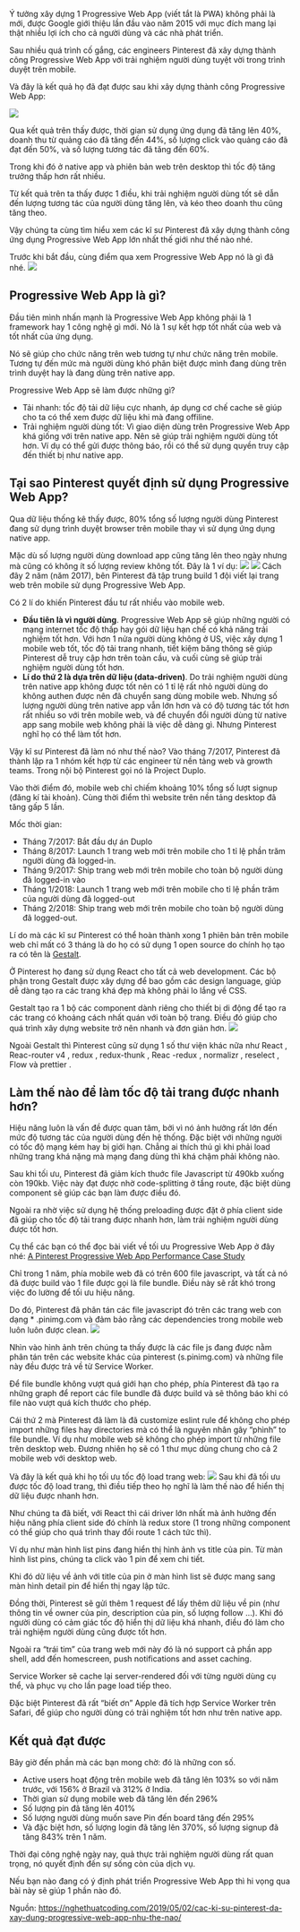 Ý tưởng xây dựng 1 Progressive Web App (viết tắt là PWA) không phải là mới, được Google giới thiệu lần đầu vào năm 2015 với mục đích mang lại thật nhiều lợi ích cho cả người dùng và các nhà phát triển.

Sau nhiều quá trình cố gắng, các engineers Pinterest đã xây dựng thành công Progressive Web App với trải nghiệm người dùng tuyệt vời trong trình duyệt trên mobile.

Và đây là kết quả họ đã đạt được sau khi xây dựng thành công Progressive Web App:

![](https://images.viblo.asia/0d2f2e1a-9aa3-45fe-b0a4-170d9a111a1e.png)

Qua kết quả trên thấy được, thời gian sử dụng ứng dụng đã tăng lên 40%, doanh thu từ quảng cáo đã tăng đến 44%, số lượng click vào quảng cáo đã đạt đến 50%, và số lượng tương tác đã tăng đến 60%.

Trong khi đó ở native app và phiên bản web trên desktop thì tốc độ tăng trưởng thấp hơn rất nhiều.

Từ kết quả trên ta thấy được 1 điều, khi trải nghiệm người dùng tốt sẽ dẫn đến lượng tương tác của người dùng tăng lên, và kéo theo doanh thu cũng tăng theo.

Vậy chúng ta cùng tìm hiểu xem các kĩ sư Pinterest đã xây dựng thành công ứng dụng Progressive Web App lớn nhất thế giới như thế nào nhé.

Trước khi bắt đầu, cùng điểm qua xem Progressive Web App nó là gì đã nhé.
![](https://images.viblo.asia/d7aeb80b-2cba-48f5-b020-eebb4ea22d47.png)

## Progressive Web App là gì?
Đầu tiên mình nhấn mạnh là Progressive Web App không phải là 1 framework hay 1 công nghệ gì mới. Nó là 1 sự kết hợp tốt nhất của web và tốt nhất của ứng dụng.

Nó sẽ giúp cho chức năng trên web tương tự như chức năng trên mobile. Tương tự đến mức mà người dùng khó phân biệt được mình đang dùng trên trình duyệt hay là đang dùng trên native app.

Progressive Web App sẽ làm được những gì?

* Tải nhanh: tốc độ tải dữ liệu cực nhanh, áp dụng cơ chế cache sẽ giúp cho ta có thể xem được dữ liệu khi mà đang offiline.
* Trải nghiệm người dùng tốt: Vì giao diện dùng trên Progressive Web App khá giống với trên native app. Nên sẽ giúp trải nghiệm người dùng tốt hơn. Ví dụ có thể gửi được thông báo, rồi có thể sử dụng quyền truy cập đến thiết bị như native app.

## Tại sao Pinterest quyết định sử dụng Progressive Web App?
Qua dữ liệu thống kê thấy được, 80% tổng số lượng người dùng Pinterest đang sử dụng trình duyệt browser trên mobile thay vì sử dụng ứng dụng native app.

Mặc dù số lượng người dùng download app cũng tăng lên theo ngày nhưng mà cũng có không ít số lượng review không tốt. Đây là 1 ví dụ:
![](https://images.viblo.asia/6ad2982c-d73b-4c37-81fd-7eaa1b41417f.png)
![](https://images.viblo.asia/58d03bfe-5066-4098-affb-e989e0fe56dc.png)
Cách đây 2 năm (năm 2017), bên Pinterest đã tập trung build 1 đội viết lại trang web trên mobile sử dụng Progressive Web App.

Có 2 lí do khiến Pinterest đầu tư rất nhiều vào mobile web.

* **Đầu tiên là vì người dùng**. Progressive Web App sẽ giúp những người có mạng internet tốc độ thấp hay gói dữ liệu hạn chế có khả năng trải nghiệm tốt hơn. Với hơn 1 nửa người dùng không ở US, việc xây dựng 1 mobile web tốt, tốc độ tải trang nhanh, tiết kiệm băng thông sẽ giúp Pinterest dễ truy cập hơn trên toàn cầu, và cuối cùng sẽ giúp trải nghiệm người dùng tốt hơn.
* **Lí do thứ 2 là dựa trên dữ liệu (data-driven)**. Do trải nghiệm người dùng trên native app không được tốt nên có 1 tỉ lệ rất nhỏ người dùng do không authen được nên đã chuyển sang dùng mobile web. Nhưng số lượng người dùng trên native app vẫn lớn hơn và có độ tương tác tốt hơn rất nhiều so với trên mobile web, và để chuyển đổi người dùng từ native app sang mobile web không phải là việc dễ dàng gì. Nhưng Pinterest nghĩ họ có thể làm tốt hơn.

Vậy kĩ sư Pinterest đã làm nó như thế nào?
Vào tháng 7/2017, Pinterest đã thành lập ra 1 nhóm kết hợp từ các engineer từ nền tảng web và growth teams. Trong nội bộ Pinterest gọi nó là Project Duplo.

Vào thời điểm đó, mobile web chỉ chiếm khoảng 10% tổng số lượt signup (đăng kí tài khoản). Cùng thời điểm thì website trên nền tảng desktop đã tăng gấp 5 lần.

Mốc thời gian:
* Tháng 7/2017: Bắt đầu dự án Duplo
* Tháng 8/2017: Launch 1 trang web mới trên mobile cho 1 tỉ lệ phần trăm người dùng đã logged-in.
* Tháng 9/2017: Ship trang web mới trên mobile cho toàn bộ người dùng đã logged-in vào
* Tháng 1/2018: Launch 1 trang web mới trên mobile cho tỉ lệ phần trăm của người dùng đã logged-out
* Tháng 2/2018: Ship trang web mới trên mobile cho toàn bộ người dùng đã logged-out.

Lí do mà các kĩ sư Pinterest có thể hoàn thành xong 1 phiên bản trên mobile web chỉ mất có 3 tháng là do họ có sử dụng 1 open source do chính họ tạo ra có tên là [Gestalt](https://github.com/pinterest/gestalt).

Ở Pinterest họ đang sử dụng React cho tất cả web development. Các bộ phận trong Gestalt được xây dựng để bao gồm các design language, giúp dễ dàng tạo ra các trang khá đẹp mà không phải lo lắng về CSS.

Gestalt tạo ra 1 bộ các component dành riêng cho thiết bị di động để tạo ra các trang có khoảng cách nhất quán với toàn bộ trang. Điều đó giúp cho quá trình xây dựng website trở nên nhanh và đơn giản hơn.
![](https://images.viblo.asia/215b8b13-4aaf-4e5d-8ec4-862d8c3c6436.png)

Ngoài Gestalt thì Pinterest cũng sử dụng 1 số thư viện khác nữa như React , Reac-router v4 , redux , redux-thunk , Reac -redux , normalizr , reselect , Flow và prettier .

## Làm thế nào để làm tốc độ tải trang được nhanh hơn?
Hiệu năng luôn là vấn đề được quan tâm, bởi vì nó ảnh hưởng rất lớn đến mức độ tương tác của người dùng đến hệ thống. Đặc biệt với những người có tốc độ mạng kém hay bị giới hạn. Chẳng ai thích thú gì khi phải load những trang khá nặng mà mạng đang dùng thì khá chậm phải không nào.

Sau khi tối ưu, Pinterest đã giảm kích thuớc file Javascript từ 490kb xuống còn 190kb. Việc này đạt được nhờ code-splitting ở tầng route, đặc biệt dùng component <Loader> sẽ giúp các bạn làm được điều đó.

Ngoài ra nhờ việc sử dụng hệ thống preloading được đặt ở phía client side đã giúp cho tốc độ tải trang được nhanh hơn, làm trải nghiệm người dùng được tốt hơn.

Cụ thể các bạn có thể đọc bài viết về tối ưu Progressive Web App ở đây nhé: [A Pinterest Progressive Web App Performance Case Study](https://medium.com/dev-channel/a-pinterest-progressive-web-app-performance-case-study-3bd6ed2e6154)

Chỉ trong 1 năm, phía mobile web đã có trên 600 file javascript, và tất cả nó đã được build vào 1 file được gọi là file bundle. Điều này sẽ rất khó trong việc đo lường để tối ưu hiệu năng.

Do đó, Pinterest đã phân tán các file javascript đó trên các trang web con dạng * .pinimg.com và đảm bảo rằng các dependencies trong mobile web luôn luôn được clean.
![](https://images.viblo.asia/68f27b9d-c6e3-4652-93b1-abe2af39c09d.png)
 
Nhìn vào hình ảnh trên chúng ta thấy được là các file js đang được nằm phân tán trên các website khác của pinterest (s.pinimg.com) và những file này đều được trả về từ Service Worker.

Để file bundle không vượt quá giới hạn cho phép, phía Pinterest đã tạo ra những graph để report các file bundle đã được build và sẽ thông báo khi có file nào vượt quá kích thước cho phép.

Cái thứ 2 mà Pinterest đã làm là đã customize eslint rule để không cho phép import những files hay directories mà có thể là nguyên nhân gây “phình” to file bundle. Ví dụ như mobile web sẽ không cho phép import từ những file trên desktop web. Đương nhiên họ sẽ có 1 thư mục dùng chung cho cả 2 mobile web với desktop web.

Và đây là kết quả khi họ tối ưu tốc độ load trang web:
![](https://images.viblo.asia/8d99908b-d0b6-4429-a8f7-fe206a72c455.png)
Sau khi đã tối ưu được tốc độ load trang, thì điều tiếp theo họ nghĩ là làm thế nào để hiển thị dữ liệu được nhanh hơn.

Như chúng ta đã biết, với React thì cái driver lớn nhất mà ảnh hưởng đến hiệu năng phía client side đó chính là redux store (1 trong những component có thể giúp cho quá trình thay đổi route 1 cách tức thì).

Ví dụ như màn hình list pins đang hiển thị hình ảnh vs title của pin. Từ màn hình list pins, chúng ta click vào 1 pin để xem chi tiết.

Khi đó dữ liệu về ảnh với title của pin ở màn hình list sẽ được mang sang màn hình detail pin để hiển thị ngay lập tức.

Đồng thời, Pinterest sẽ gửi thêm 1 request để lấy thêm dữ liệu về pin (như thông tin về owner của pin, description của pin, số lượng follow …). Khi đó người dùng có cảm giác tốc độ hiển thị dữ liệu khá nhanh, điều đó làm cho trải nghiệm người dùng cũng được tốt hơn.

Ngoài ra “trái tim” của trang web mới này đó là nó support cả phần app shell, add đến homescreen, push notifications and asset caching.

Service Worker sẽ cache lại server-rendered đối với từng người dùng cụ thể, và phục vụ cho lần page load tiếp theo.

Đặc biệt Pinterest đã rất “biết ơn” Apple đã tích hợp Service Worker trên Safari, để giúp cho người dùng có trải nghiệm tốt hơn như trên native app.

## Kết quả đạt được

Bây giờ đến phần mà các bạn mong chờ: đó là những con số.

* Active users hoạt động trên mobile web đã tăng lên 103% so với năm trước, với 156% ở Brazil và 312% ở India.
* Thời gian sử dụng mobile web đã tăng lên đến 296%
* Số lượng pin đã tăng lên 401%
* Số lượng người dùng muốn save Pin đến board tăng đến 295%
* Và đặc biệt hơn, số lượng login đã tăng lên 370%, số lượng signup đã tăng 843% trên 1 năm.

Thời đại công nghệ ngày nay, quả thực trải nghiệm người dùng rất quan trọng, nó quyết định đến sự sống còn của dịch vụ.

Nếu bạn nào đang có ý định phát triển Progressive Web App thì hi vọng qua bài này sẽ giúp 1 phần nào đó.
    
Nguồn: https://nghethuatcoding.com/2019/05/02/cac-ki-su-pinterest-da-xay-dung-progressive-web-app-nhu-the-nao/